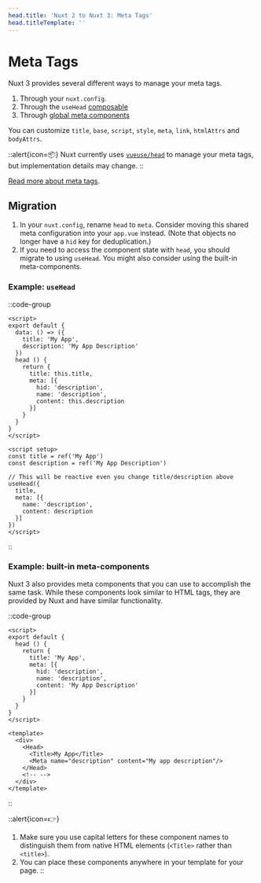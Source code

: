 ```yaml
---
head.title: 'Nuxt 2 to Nuxt 3: Meta Tags'
head.titleTemplate: ''
---
```


# Meta Tags

Nuxt 3 provides several different ways to manage your meta tags.

1. Through your `nuxt.config`.
2. Through the `useHead` [composable](/guide/features/head-management)
3. Through [global meta components](/guide/features/head-management)

You can customize `title`, `base`, `script`, `style`, `meta`, `link`, `htmlAttrs` and `bodyAttrs`.

::alert{icon=📦}
Nuxt currently uses [`vueuse/head`](https://github.com/vueuse/head) to manage your meta tags, but implementation details may change.
::

[Read more about meta tags](/guide/features/head-management).

## Migration

1. In your `nuxt.config`, rename `head` to `meta`. Consider moving this shared meta configuration into your `app.vue` instead. (Note that objects no longer have a `hid` key for deduplication.)
1. If you need to access the component state with `head`, you should migrate to using `useHead`. You might also consider using the built-in meta-components.

### Example: `useHead`

::code-group

```vue [Nuxt 2]
<script>
export default {
  data: () => ({
    title: 'My App',
    description: 'My App Description'
  })
  head () {
    return {
      title: this.title,
      meta: [{
        hid: 'description',
        name: 'description',
        content: this.description
      }]
    }
  }
}
</script>
```

```vue [Nuxt 3]
<script setup>
const title = ref('My App')
const description = ref('My App Description')

// This will be reactive even you change title/description above
useHead({
  title,
  meta: [{
    name: 'description',
    content: description
  }]
})
</script>
```

::

### Example: built-in meta-components

Nuxt 3 also provides meta components that you can use to accomplish the same task. While these components look similar to HTML tags, they are provided by Nuxt and have similar functionality.

::code-group

```vue [Nuxt 2]
<script>
export default {
  head () {
    return {
      title: 'My App',
      meta: [{
        hid: 'description',
        name: 'description',
        content: 'My App Description'
      }]
    }
  }
}
</script>
```

```vue [Nuxt 3]
<template>
  <div>
    <Head>
      <Title>My App</Title>
      <Meta name="description" content="My app description"/>
    </Head>
    <!-- -->
  </div>
</template>
```

::

::alert{icon=👉}

1. Make sure you use capital letters for these component names to distinguish them from native HTML elements (`<Title>` rather than `<title>`).
1. You can place these components anywhere in your template for your page.
::
